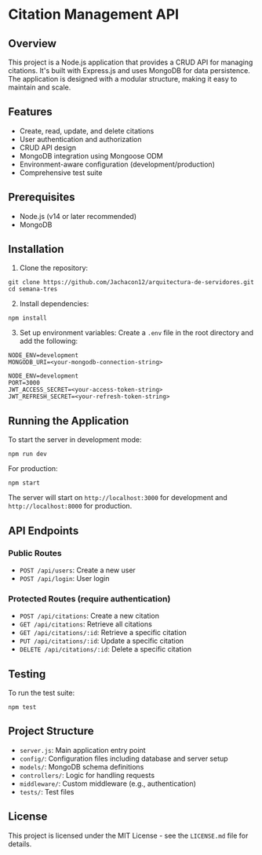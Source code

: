 # Citation Management API

## Overview

This project is a Node.js application that provides a CRUD API for managing citations. It's built with Express.js and uses MongoDB for data persistence. The application is designed with a modular structure, making it easy to maintain and scale.

## Features

- Create, read, update, and delete citations
- User authentication and authorization
- CRUD API design
- MongoDB integration using Mongoose ODM
- Environment-aware configuration (development/production)
- Comprehensive test suite

## Prerequisites

- Node.js (v14 or later recommended)
- MongoDB

## Installation

1. Clone the repository:

```
git clone https://github.com/Jachacon12/arquitectura-de-servidores.git
cd semana-tres
```

2. Install dependencies:

```
npm install
```

3. Set up environment variables:
   Create a `.env` file in the root directory and add the following:

```
NODE_ENV=development
MONGODB_URI=<your-mongodb-connection-string>

NODE_ENV=development
PORT=3000
JWT_ACCESS_SECRET=<your-access-token-string>
JWT_REFRESH_SECRET=<your-refresh-token-string>
```

## Running the Application

To start the server in development mode:

```
npm run dev
```

For production:

```
npm start
```

The server will start on `http://localhost:3000` for development and `http://localhost:8000` for production.

## API Endpoints

### Public Routes

- `POST /api/users`: Create a new user
- `POST /api/login`: User login

### Protected Routes (require authentication)

- `POST /api/citations`: Create a new citation
- `GET /api/citations`: Retrieve all citations
- `GET /api/citations/:id`: Retrieve a specific citation
- `PUT /api/citations/:id`: Update a specific citation
- `DELETE /api/citations/:id`: Delete a specific citation

## Testing

To run the test suite:

```
npm test
```

## Project Structure

- `server.js`: Main application entry point
- `config/`: Configuration files including database and server setup
- `models/`: MongoDB schema definitions
- `controllers/`: Logic for handling requests
- `middleware/`: Custom middleware (e.g., authentication)
- `tests/`: Test files

## License

This project is licensed under the MIT License - see the `LICENSE.md` file for details.
